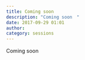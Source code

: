 ```yaml
---
title: Coming soon　
description: "Coming soon　"
date: 2017-09-29 01:01
author:
category: sessions
---
```

Coming soon　
